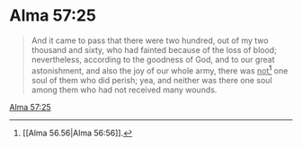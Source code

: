# Alma 57:25

> And it came to pass that there were two hundred, out of my two thousand and sixty, who had fainted because of the loss of blood; nevertheless, according to the goodness of God, and to our great astonishment, and also the joy of our whole army, there was <u>not</u>[^a] one soul of them who did perish; yea, and neither was there one soul among them who had not received many wounds.

[Alma 57:25](https://www.churchofjesuschrist.org/study/scriptures/bofm/alma/57?lang=eng&id=p25#p25)


[^a]: [[Alma 56.56|Alma 56:56]].  
